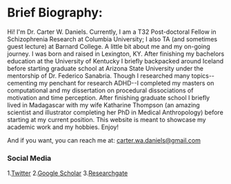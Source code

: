 # Brief Biography:

Hi! I'm Dr. Carter W. Daniels. Currently, I am a T32 Post-doctoral Fellow in Schizophrenia Research at Columbia University; I also TA (and sometimes guest lecture) at Barnard College. A little bit about me and my on-going journey. I was born and raised in Lexington, KY. After finishing my bachelors education at the University of Kentucky I briefly backpacked around Iceland before starting graduate school at Arizona State University under the mentorship of Dr. Federico Sanabria. Though I researched many topics--cementing my penchant for research ADHD--I completed my masters on computational and my dissertation on procedural dissociations of motivation and time perception. After finishing graduate school I briefly lived in Madagascar with my wife Katharine Thompson (an amazing scientist and illustrator completing her PhD in Medical Anthropology) before starting at my current position. This website is meant to showcase my academic work and my hobbies. Enjoy! 

And if you want, you can reach me at: carter.wa.daniels@gmail.com

### Social Media

1.[Twitter](https://twitter.com/cwdanielsRW)
2.[Google Scholar](https://scholar.google.com/citations?user=BTGMcAoAAAAJ&hl=en&oi=ao)
3.[Researchgate](https://www.researchgate.net/profile/Carter_Daniels)


